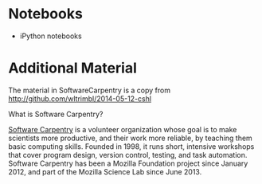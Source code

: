 Notebooks
=========

- iPython notebooks


Additional Material
===

The material in SoftwareCarpentry is a copy from http://github.com/wltrimbl/2014-05-12-cshl

What is Software Carpentry?

[Software Carpentry](http://software-carpentry.org/) is a volunteer organization whose goal is to make scientists more productive, and their work more reliable, by teaching them basic computing skills. Founded in 1998, it runs short, intensive workshops that cover program design, version control, testing, and task automation. Software Carpentry has been a Mozilla Foundation project since January 2012, and part of the Mozilla Science Lab since June 2013.


